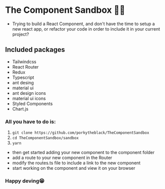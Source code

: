 # The Component Sandbox 🚀🚀
- Trying to build a React Component, and don't have the time to setup a new react app, or refactor your code in order to include it in your current project?

## Included packages
- Tailwindcss
- React Router
- Redux
- Typescript
- ant desing
- material ui
- ant design icons
- material ui icons
- Styled Components
- Chart.js

### All you have to do is:
1. `git clone https://github.com/porkytheblack/TheComponentSandbox` 
2. `cd TheComponentSandbox/sandbox`
3. `yarn`

- then get started adding your new component to the component folder
- add a route to your new component in the Router
- modify the routes.ts file to include a link to the new component 
- start working on the component and view it on your browser

### Happy deving😁
